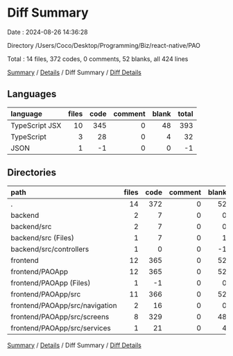 # Diff Summary

Date : 2024-08-26 14:36:28

Directory /Users/Coco/Desktop/Programming/Biz/react-native/PAO

Total : 14 files,  372 codes, 0 comments, 52 blanks, all 424 lines

[Summary](results.md) / [Details](details.md) / Diff Summary / [Diff Details](diff-details.md)

## Languages
| language | files | code | comment | blank | total |
| :--- | ---: | ---: | ---: | ---: | ---: |
| TypeScript JSX | 10 | 345 | 0 | 48 | 393 |
| TypeScript | 3 | 28 | 0 | 4 | 32 |
| JSON | 1 | -1 | 0 | 0 | -1 |

## Directories
| path | files | code | comment | blank | total |
| :--- | ---: | ---: | ---: | ---: | ---: |
| . | 14 | 372 | 0 | 52 | 424 |
| backend | 2 | 7 | 0 | 0 | 7 |
| backend/src | 2 | 7 | 0 | 0 | 7 |
| backend/src (Files) | 1 | 7 | 0 | 1 | 8 |
| backend/src/controllers | 1 | 0 | 0 | -1 | -1 |
| frontend | 12 | 365 | 0 | 52 | 417 |
| frontend/PAOApp | 12 | 365 | 0 | 52 | 417 |
| frontend/PAOApp (Files) | 1 | -1 | 0 | 0 | -1 |
| frontend/PAOApp/src | 11 | 366 | 0 | 52 | 418 |
| frontend/PAOApp/src/navigation | 2 | 16 | 0 | 0 | 16 |
| frontend/PAOApp/src/screens | 8 | 329 | 0 | 48 | 377 |
| frontend/PAOApp/src/services | 1 | 21 | 0 | 4 | 25 |

[Summary](results.md) / [Details](details.md) / Diff Summary / [Diff Details](diff-details.md)
